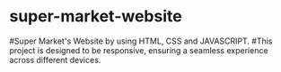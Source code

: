 # super-market-website
#Super Market's Website by using HTML, CSS and JAVASCRIPT. 
#This project is designed to be responsive, ensuring a seamless experience across different devices.
